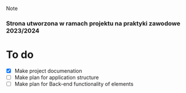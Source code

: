 > [!NOTE]
> ### Strona utworzona w ramach projektu na praktyki zawodowe 2023/2024

# To do
- [x] Make project documenation
- [ ] Make plan for application structure
- [ ] Make plan for Back-end functionality of elements